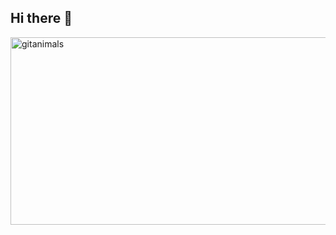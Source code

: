 ## Hi there 👋

<a href="https://www.gitanimals.org/">
      <img
        src="https://render.gitanimals.org/guilds/705592583712475563/draw"
        width="600"
        height="300"
        alt="gitanimals"
      />
    </a>
